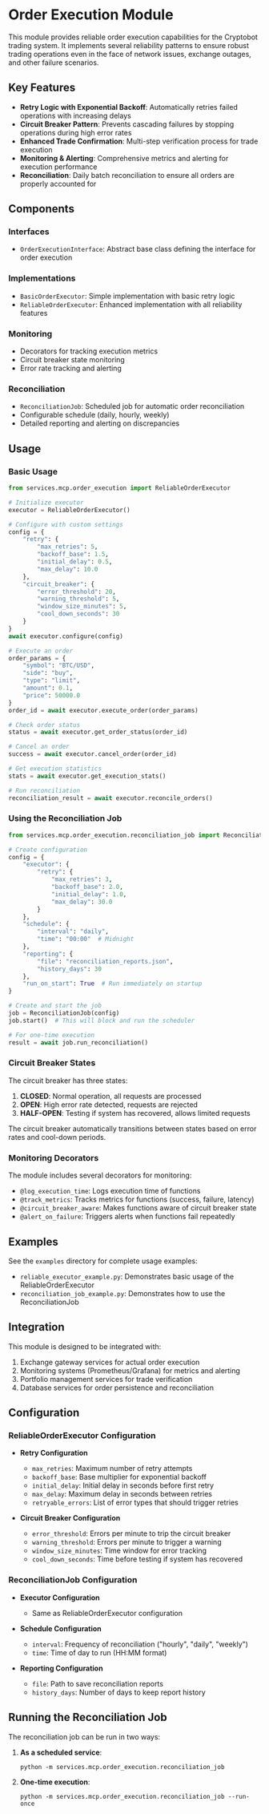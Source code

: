 # Order Execution Module

This module provides reliable order execution capabilities for the Cryptobot trading system. It implements several reliability patterns to ensure robust trading operations even in the face of network issues, exchange outages, and other failure scenarios.

## Key Features

- **Retry Logic with Exponential Backoff**: Automatically retries failed operations with increasing delays
- **Circuit Breaker Pattern**: Prevents cascading failures by stopping operations during high error rates
- **Enhanced Trade Confirmation**: Multi-step verification process for trade execution
- **Monitoring & Alerting**: Comprehensive metrics and alerting for execution performance
- **Reconciliation**: Daily batch reconciliation to ensure all orders are properly accounted for

## Components

### Interfaces

- `OrderExecutionInterface`: Abstract base class defining the interface for order execution

### Implementations

- `BasicOrderExecutor`: Simple implementation with basic retry logic
- `ReliableOrderExecutor`: Enhanced implementation with all reliability features

### Monitoring

- Decorators for tracking execution metrics
- Circuit breaker state monitoring
- Error rate tracking and alerting

### Reconciliation

- `ReconciliationJob`: Scheduled job for automatic order reconciliation
- Configurable schedule (daily, hourly, weekly)
- Detailed reporting and alerting on discrepancies

## Usage

### Basic Usage

```python
from services.mcp.order_execution import ReliableOrderExecutor

# Initialize executor
executor = ReliableOrderExecutor()

# Configure with custom settings
config = {
    "retry": {
        "max_retries": 5,
        "backoff_base": 1.5,
        "initial_delay": 0.5,
        "max_delay": 10.0
    },
    "circuit_breaker": {
        "error_threshold": 20,
        "warning_threshold": 5,
        "window_size_minutes": 5,
        "cool_down_seconds": 30
    }
}
await executor.configure(config)

# Execute an order
order_params = {
    "symbol": "BTC/USD",
    "side": "buy",
    "type": "limit",
    "amount": 0.1,
    "price": 50000.0
}
order_id = await executor.execute_order(order_params)

# Check order status
status = await executor.get_order_status(order_id)

# Cancel an order
success = await executor.cancel_order(order_id)

# Get execution statistics
stats = await executor.get_execution_stats()

# Run reconciliation
reconciliation_result = await executor.reconcile_orders()
```

### Using the Reconciliation Job

```python
from services.mcp.order_execution.reconciliation_job import ReconciliationJob

# Create configuration
config = {
    "executor": {
        "retry": {
            "max_retries": 3,
            "backoff_base": 2.0,
            "initial_delay": 1.0,
            "max_delay": 30.0
        }
    },
    "schedule": {
        "interval": "daily",
        "time": "00:00"  # Midnight
    },
    "reporting": {
        "file": "reconciliation_reports.json",
        "history_days": 30
    },
    "run_on_start": True  # Run immediately on startup
}

# Create and start the job
job = ReconciliationJob(config)
job.start()  # This will block and run the scheduler

# For one-time execution
result = await job.run_reconciliation()
```

### Circuit Breaker States

The circuit breaker has three states:

1. **CLOSED**: Normal operation, all requests are processed
2. **OPEN**: High error rate detected, requests are rejected
3. **HALF-OPEN**: Testing if system has recovered, allows limited requests

The circuit breaker automatically transitions between states based on error rates and cool-down periods.

### Monitoring Decorators

The module includes several decorators for monitoring:

- `@log_execution_time`: Logs execution time of functions
- `@track_metrics`: Tracks metrics for functions (success, failure, latency)
- `@circuit_breaker_aware`: Makes functions aware of circuit breaker state
- `@alert_on_failure`: Triggers alerts when functions fail repeatedly

## Examples

See the `examples` directory for complete usage examples:

- `reliable_executor_example.py`: Demonstrates basic usage of the ReliableOrderExecutor
- `reconciliation_job_example.py`: Demonstrates how to use the ReconciliationJob

## Integration

This module is designed to be integrated with:

1. Exchange gateway services for actual order execution
2. Monitoring systems (Prometheus/Grafana) for metrics and alerting
3. Portfolio management services for trade verification
4. Database services for order persistence and reconciliation

## Configuration

### ReliableOrderExecutor Configuration

- **Retry Configuration**
  - `max_retries`: Maximum number of retry attempts
  - `backoff_base`: Base multiplier for exponential backoff
  - `initial_delay`: Initial delay in seconds before first retry
  - `max_delay`: Maximum delay in seconds between retries
  - `retryable_errors`: List of error types that should trigger retries

- **Circuit Breaker Configuration**
  - `error_threshold`: Errors per minute to trip the circuit breaker
  - `warning_threshold`: Errors per minute to trigger a warning
  - `window_size_minutes`: Time window for error tracking
  - `cool_down_seconds`: Time before testing if system has recovered

### ReconciliationJob Configuration

- **Executor Configuration**
  - Same as ReliableOrderExecutor configuration

- **Schedule Configuration**
  - `interval`: Frequency of reconciliation ("hourly", "daily", "weekly")
  - `time`: Time of day to run (HH:MM format)

- **Reporting Configuration**
  - `file`: Path to save reconciliation reports
  - `history_days`: Number of days to keep report history

## Running the Reconciliation Job

The reconciliation job can be run in two ways:

1. **As a scheduled service**:
   ```
   python -m services.mcp.order_execution.reconciliation_job
   ```

2. **One-time execution**:
   ```
   python -m services.mcp.order_execution.reconciliation_job --run-once